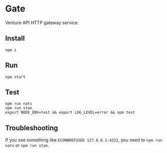Gate
====

Venture API HTTP gateway service.


Install
-------

```
npm i
```


Run
---

```
npm start
```


Test
----

```
npm run nats
npm run stan
export NODE_ENV=test && export LOG_LEVEL=error && npm test
```

Troubleshooting
---------------

If you see something like `ECONNREFUSED 127.0.0.1:4222`, you need to
`npm run nats` or `npm run stan`.